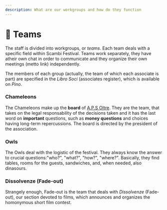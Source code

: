 ```yaml
---
description: What are our workgroups and how do they function
---
```


# 💑 Teams

The staff is divided into workgroups, or _teams_. Each team deals with a specific field within Scambi Festival. Teams work separately, they have atheir own chat in order to communicate and they organize their own meetings (metto link) independently.&#x20;

The members of each group (actually, the team of which each associate is part) are specified in the _Libro Soci_ (associates register), which is available on _Pino_.

### Chameleons&#x20;

The Chameleons make up the **board** of [A.P.S Oltre](../../associazione/). They are the team, that takes on the legal responsability of the decisions taken and it has the last word on **important** questions, such as **money questions** and choices having long-term repercussions. The board is directed by the president of the association.&#x20;

### Owls&#x20;

The Owls deal with the logistic of the festival. They always know the answer to crucial questions:"who?", "what?", "how?", "where?". Basically, they find tables, rooms for the guests, sandwiches, and, when needed, also dinasours.&#x20;

### Dissolvenze (Fade-out)&#x20;

Strangely enough, Fade-out is the team that deals with _Dissolvenze_ (Fade-out), our section devoted to films, which announces and organizes the homonymous  short film contest.&#x20;



